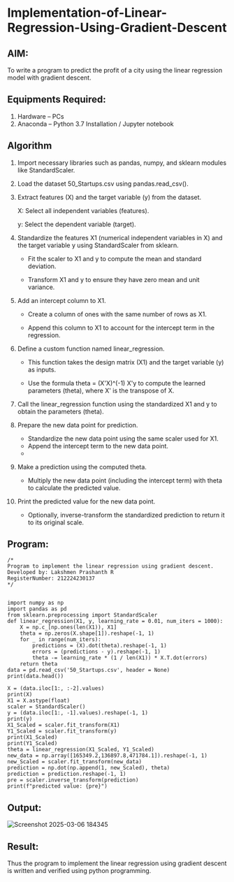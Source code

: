 # Implementation-of-Linear-Regression-Using-Gradient-Descent

## AIM:
To write a program to predict the profit of a city using the linear regression model with gradient descent.

## Equipments Required:
1. Hardware – PCs
2. Anaconda – Python 3.7 Installation / Jupyter notebook

## Algorithm
1. Import necessary libraries such as pandas, numpy, and sklearn modules like StandardScaler.

2. Load the dataset 50_Startups.csv using pandas.read_csv().

3. Extract features (X) and the target variable (y) from the dataset.

   X: Select all independent variables (features).

   y: Select the dependent variable (target). 

4. Standardize the features X1 (numerical independent variables in X) and the target variable y using StandardScaler from sklearn.

    *  Fit the scaler to X1 and y to compute the mean and standard deviation.
   
    * Transform X1 and y to ensure they have zero mean and unit variance.

5. Add an intercept column to X1.

   *   Create a column of ones with the same number of rows as X1.

   *    Append this column to X1 to account for the intercept term in the regression.
     
6. Define a custom function named linear_regression.

   *  This function takes the design matrix (X1) and the target variable (y) as inputs.

   *  Use the formula theta = (X'X)^(-1) X'y to compute the learned parameters (theta), where X' is the transpose of X.

7. Call the linear_regression function using the standardized X1 and y to obtain the parameters (theta).

8. Prepare the new data point for prediction.

   * Standardize the new data point using the same scaler used for X1.
   * Append the intercept term to the new data point.
   * 
9. Make a prediction using the computed theta.

   * Multiply the new data point (including the intercept term) with theta to calculate the predicted value.
     
10. Print the predicted value for the new data point.

    * Optionally, inverse-transform the standardized prediction to return it to its original scale.

## Program:
```
/*
Program to implement the linear regression using gradient descent.
Developed by: Lakshmen Prashanth R
RegisterNumber: 212224230137
*/
```

```

import numpy as np
import pandas as pd
from sklearn.preprocessing import StandardScaler
def linear_regression(X1, y, learning_rate = 0.01, num_iters = 1000):
    X = np.c_[np.ones(len(X1)), X1]
    theta = np.zeros(X.shape[1]).reshape(-1, 1)
    for _ in range(num_iters):
        predictions = (X).dot(theta).reshape(-1, 1)
        errors = (predictions - y).reshape(-1, 1)
        theta -= learning_rate * (1 / len(X1)) * X.T.dot(errors)
    return theta
data = pd.read_csv('50_Startups.csv', header = None)
print(data.head())

X = (data.iloc[1:, :-2].values)
print(X)
X1 = X.astype(float)
scaler = StandardScaler()
y = (data.iloc[1:, -1].values).reshape(-1, 1)
print(y)
X1_Scaled = scaler.fit_transform(X1)
Y1_Scaled = scaler.fit_transform(y)
print(X1_Scaled)
print(Y1_Scaled)
theta = linear_regression(X1_Scaled, Y1_Scaled)
new_data = np.array([165349.2,136897.8,471784.1]).reshape(-1, 1)
new_Scaled = scaler.fit_transform(new_data)
prediction = np.dot(np.append(1, new_Scaled), theta)
prediction = prediction.reshape(-1, 1)
pre = scaler.inverse_transform(prediction)
print(f"predicted value: {pre}")
```


## Output:

![Screenshot 2025-03-06 184345](https://github.com/user-attachments/assets/f09a7893-6589-4ade-b642-c10bf7e39526)



## Result:
Thus the program to implement the linear regression using gradient descent is written and verified using python programming.
